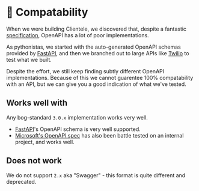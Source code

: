 # 💱 Compatability

When we were building Clientele, we discovered that, despite a fantastic [specification](https://www.openapis.org/), OpenAPI has a lot of poor implementations.

As pythonistas, we started with the auto-generated OpenAPI schemas provided by [FastAPI](https://fastapi.tiangolo.com/), and then we branched out to large APIs like [Twilio](https://www.twilio.com/docs/openapi) to test what we built.

Despite the effort, we still keep finding subtly different OpenAPI implementations. Because of this we cannot guarentee 100% compatability with an API, but we can give you a good indication of what we've tested.

## Works well with

Any bog-standard `3.0.x` implementation works very well.

* [FastAPI](https://fastapi.tiangolo.com/tutorial/first-steps/?h=openapi#what-is-openapi-for)'s OpenAPI schema is very well supported.
* [Microsoft's OpenAPI spec](https://learn.microsoft.com/en-us/azure/api-management/import-api-from-oas?tabs=portal) has also been battle tested on an internal project, and works well.


## Does not work

We do not support `2.x` aka "Swagger" - this format is quite different and deprecated.

